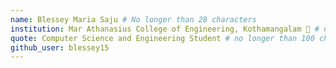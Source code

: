 ```yaml
---
name: Blessey Maria Saju # No longer than 28 characters
institution: Mar Athanasius College of Engineering, Kothamangalam 🚩 # no longer than 58 characters
quote: Computer Science and Engineering Student # no longer than 100 characters, avoid using quotes(") to guarantee the format remains the same.
github_user: blessey15
---
```

